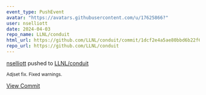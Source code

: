 ```yaml
---
event_type: PushEvent
avatar: "https://avatars.githubusercontent.com/u/17625866?"
user: nselliott
date: 2024-04-03
repo_name: LLNL/conduit
html_url: https://github.com/LLNL/conduit/commit/1dcf2e4a5ae80bbd6b22f6eb255ea32ba5ba65cd
repo_url: https://github.com/LLNL/conduit
---
```


<a href='https://github.com/nselliott' target='_blank'>nselliott</a> pushed to <a href='https://github.com/LLNL/conduit' target='_blank'>LLNL/conduit</a>

<small>Adjset fix. Fixed warnings.</small>

<a href='https://github.com/LLNL/conduit/commit/1dcf2e4a5ae80bbd6b22f6eb255ea32ba5ba65cd' target='_blank'>View Commit</a>